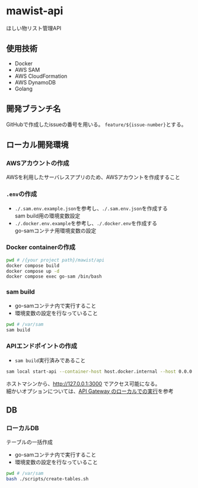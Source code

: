 # mawist-api
ほしい物リスト管理API

## 使用技術
- Docker
- AWS SAM
- AWS CloudFormation
- AWS DynamoDB
- Golang

## 開発ブランチ名
GitHubで作成したissueの番号を用いる。
`feature/${issue-number}`とする。


## ローカル開発環境

### AWSアカウントの作成
AWSを利用したサーバレスアプリのため、AWSアカウントを作成すること

### `.env`の作成
- `./.sam.env.example.json`を参考し、`./.sam.env.json`を作成する  
  sam build用の環境変数設定
- `./.docker.env.example`を参考し、`./.docker.env`を作成する  
  go-samコンテナ用環境変数の設定

### Docker containerの作成
```bash
pwd # /{your project path}/mawist/api
docker compose build
docker compose up -d
docker compose exec go-sam /bin/bash
```

### sam build
- go-samコンテナ内で実行すること
- 環境変数の設定を行なっていること

```bash
pwd # /var/sam
sam build
```

### APIエンドポイントの作成
- `sam build`実行済みであること
```bash
sam local start-api --container-host host.docker.internal --host 0.0.0.0
```

ホストマシンから、http://127.0.0.1:3000 でアクセス可能になる。  
細かいオプションについては、[API Gateway のローカルでの実行](https://docs.aws.amazon.com/ja_jp/serverless-application-model/latest/developerguide/serverless-sam-cli-using-start-api.html)を参考


## DB

### ローカルDB
テーブルの一括作成

- go-samコンテナ内で実行すること
- 環境変数の設定を行なっていること
```bash
pwd # /var/sam
bash ./scripts/create-tables.sh
```
